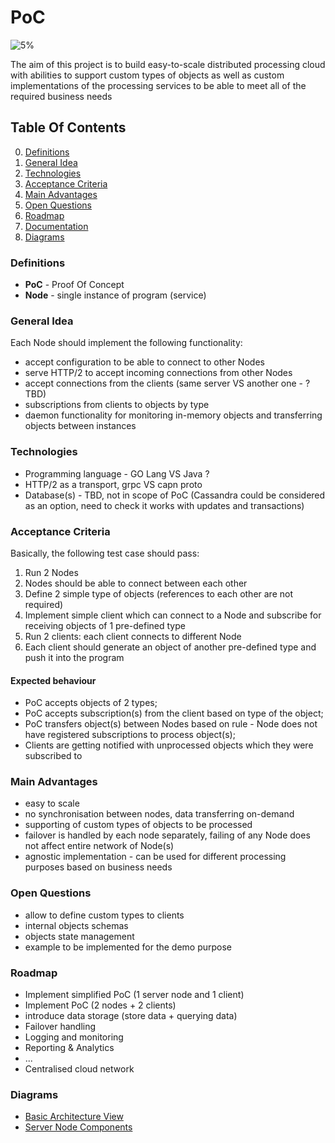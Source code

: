 # PoC

![5%](https://progress-bar.dev/5)

The aim of this project is to build easy-to-scale distributed processing cloud with abilities to support custom types of objects as well as custom implementations of the processing services to be able to meet all of the required business needs

## Table Of Contents
0. [Definitions](#Definitions)
1. [General Idea](#General-Idea)
2. [Technologies](#Technologies)
3. [Acceptance Criteria](#Acceptance-Criteria)
4. [Main Advantages](#Main-Advantages)
5. [Open Questions](#Open-Questions)
6. [Roadmap](#Roadmap)
7. [Documentation](docs/index.md)
8. [Diagrams](#Diagrams)

### Definitions

- **PoC** - Proof Of Concept
- **Node** - single instance of program (service)


### General Idea

Each Node should implement the following functionality:
* accept configuration to be able to connect to other Nodes
* serve HTTP/2 to accept incoming connections from other Nodes
* accept connections from the clients (same server VS another one - ? TBD)
* subscriptions from clients to objects by type
* daemon functionality for monitoring in-memory objects and transferring objects between instances


### Technologies

- Programming language - GO Lang VS Java ?
- HTTP/2 as a transport, grpc VS capn proto
- Database(s) - TBD, not in scope of PoC (Cassandra could be considered as an option, need to check it works with updates and transactions)


### Acceptance Criteria
Basically, the following test case should pass:
1. Run 2 Nodes
2. Nodes should be able to connect between each other
3. Define 2 simple type of objects (references to each other are not required)
4. Implement simple client which can connect to a Node and subscribe for receiving objects of 1 pre-defined type
5. Run 2 clients: each client connects to different Node
6. Each client should generate an object of another pre-defined type and push it into the program

#### Expected behaviour
* PoC accepts objects of 2 types;
* PoC accepts subscription(s) from the client based on type of the object;
* PoC transfers object(s) between Nodes based on rule - Node does not have registered subscriptions to process object(s);
* Clients are getting notified with unprocessed objects which they were subscribed to


### Main Advantages
- easy to scale
- no synchronisation between nodes, data transferring on-demand
- supporting of custom types of objects to be processed
- failover is handled by each node separately, failing of any Node does not affect entire network of Node(s)
- agnostic implementation - can be used for different processing purposes based on business needs


### Open Questions
- allow to define custom types to clients
- internal objects schemas
- objects state management
- example to be implemented for the demo purpose

### Roadmap
- Implement simplified PoC (1 server node and 1 client)
- Implement PoC (2 nodes + 2 clients)
- introduce data storage (store data + querying data)
- Failover handling
- Logging and monitoring
- Reporting & Analytics
- ...
- Centralised cloud network

### Diagrams
- [Basic Architecture View](https://drive.google.com/file/d/1ukPn3U78vHxhr7BJNcWFetokQS_1pMXa/view)
- [Server Node Components](https://drive.google.com/file/d/1JG-yAHjmxeNS6PgxwnjE62t4KoFMdgH5/view)